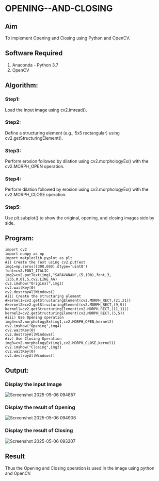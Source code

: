 # OPENING--AND-CLOSING

## Aim
To implement Opening and Closing using Python and OpenCV.

## Software Required
1. Anaconda - Python 3.7
2. OpenCV
## Algorithm:
### Step1:

Load the input image using cv2.imread().

### Step2:

Define a structuring element (e.g., 5x5 rectangular) using cv2.getStructuringElement().


### Step3:

Perform erosion followed by dilation using cv2.morphologyEx() with the cv2.MORPH_OPEN operation.


### Step4:

Perform dilation followed by erosion using cv2.morphologyEx() with the cv2.MORPH_CLOSE operation.


### Step5:

Use plt.subplot() to show the original, opening, and closing images side by side.


 
## Program:

``` 
import cv2
import numpy as np
import matplotlib.pyplot as plt
#i) Create the Text using cv2.putText
img1=np.zeros((300,600),dtype='uint8')
font=cv2.FONT_ITALIC
img2=cv2.putText(img1,"SARAVANAN",(5,100),font,3,(255,0,0),5,cv2.LINE_AA)
cv2.imshow("Original",img2)
cv2.waitKey(0)
cv2.destroyAllWindows()
#ii) Create the structuring element
#kernel1=cv2.getStructuringElement(cv2.MORPH_RECT,(21,21))
#kernel2=cv2.getStructuringElement(cv2.MORPH_RECT,(9,9))
kernel1=cv2.getStructuringElement(cv2.MORPH_RECT,(11,11))
kernel2=cv2.getStructuringElement(cv2.MORPH_RECT,(5,5))
#iii) Use Opening operation
img4=cv2.morphologyEx(img1,cv2.MORPH_OPEN,kernel2)
cv2.imshow("Opening",img4)
cv2.waitKey(0)
cv2.destroyAllWindows()
#iv) Use Closing Operation
img3=cv2.morphologyEx(img1,cv2.MORPH_CLOSE,kernel1)
cv2.imshow("Closing",img3)
cv2.waitKey(0)
cv2.destroyAllWindows()
```
## Output:

### Display the input Image

![Screenshot 2025-05-06 094857](https://github.com/user-attachments/assets/21037f49-02b5-4a9c-b438-87a68a211fb9)



### Display the result of Opening
![Screenshot 2025-05-06 094906](https://github.com/user-attachments/assets/603f44a3-2907-420f-8291-8b6a87a36e45)


### Display the result of Closing
![Screenshot 2025-05-06 093207](https://github.com/user-attachments/assets/4dd68c51-4114-409e-9976-412e81031d50)

## Result
Thus the Opening and Closing operation is used in the image using python and OpenCV.
